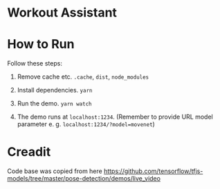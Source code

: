 # Workout Assistant

# How to Run

Follow these steps:

1. Remove cache etc. `.cache`, `dist`, `node_modules`

2. Install dependencies. `yarn`

3. Run the demo. `yarn watch`

4. The demo runs at `localhost:1234`. (Remember to provide URL model parameter e. g. `localhost:1234/?model=movenet`)

# Creadit

Code base was copied from here https://github.com/tensorflow/tfjs-models/tree/master/pose-detection/demos/live_video
